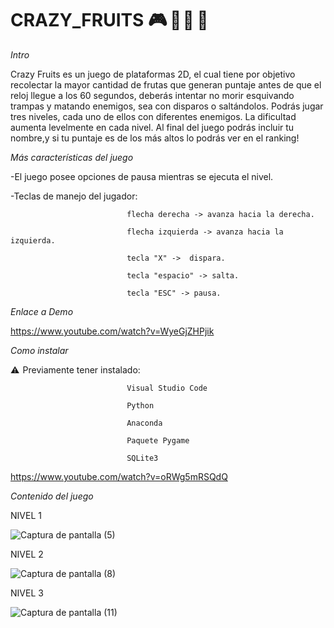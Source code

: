 # CRAZY_FRUITS 🎮  🍌 🍓  🍉 


*Intro*

Crazy Fruits es un juego de plataformas 2D, el cual tiene por objetivo recolectar la mayor cantidad de frutas que generan puntaje antes de que el reloj llegue a los 60 segundos, deberás intentar no morir esquivando trampas y matando enemigos, sea con disparos o saltándolos. Podrás jugar tres niveles, cada uno de ellos con diferentes enemigos. La dificultad aumenta levelmente en cada nivel. Al final del juego podrás incluir tu nombre,y si tu puntaje es de los más altos lo podrás ver en el ranking! 

*Más características del juego*

-El juego posee opciones de pausa mientras se ejecuta el nivel.

-Teclas de manejo del jugador: 

                              flecha derecha -> avanza hacia la derecha.

                              flecha izquierda -> avanza hacia la izquierda.

                              tecla "X" ->  dispara.

                              tecla "espacio" -> salta.
                              
                              tecla "ESC" -> pausa.
*Enlace a Demo*

https://www.youtube.com/watch?v=WyeGjZHPjik

*Como instalar*


⚠️  Previamente tener instalado:

                              Visual Studio Code

                              Python 

                              Anaconda 

                              Paquete Pygame

                              SQLite3


https://www.youtube.com/watch?v=oRWg5mRSQdQ




*Contenido del juego*

NIVEL 1

![Captura de pantalla (5)](https://user-images.githubusercontent.com/108764358/207068688-ee761db1-eafc-4d5f-b37b-f7fd4cafd674.png)

NIVEL 2

![Captura de pantalla (8)](https://user-images.githubusercontent.com/108764358/207069244-5c484923-34a9-4b5d-aa1e-3636297e4a81.png)

NIVEL 3

![Captura de pantalla (11)](https://user-images.githubusercontent.com/108764358/207069436-7b948e0d-4a26-477b-8623-7aa6b24485a3.png)



                              
                           
                               
                           
